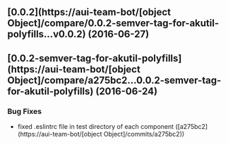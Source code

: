 <a name="0.0.2"></a>
## [0.0.2](https://aui-team-bot/[object Object]/compare/0.0.2-semver-tag-for-akutil-polyfills...v0.0.2) (2016-06-27)



<a name="0.0.2-semver-tag-for-akutil-polyfills"></a>
## [0.0.2-semver-tag-for-akutil-polyfills](https://aui-team-bot/[object Object]/compare/a275bc2...0.0.2-semver-tag-for-akutil-polyfills) (2016-06-24)


### Bug Fixes

* fixed .eslintrc file in test directory of each component ([a275bc2](https://aui-team-bot/[object Object]/commits/a275bc2))



